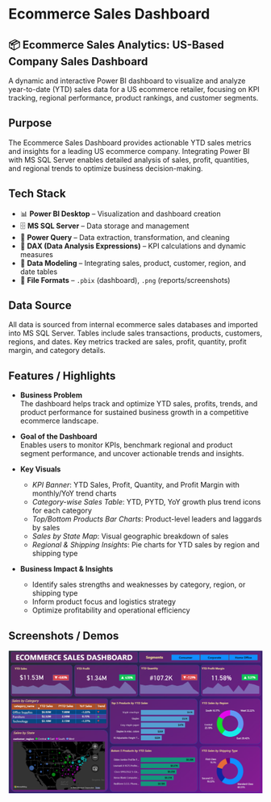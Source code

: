 # Ecommerce Sales Dashboard

## 📦 Ecommerce Sales Analytics: US-Based Company Sales Dashboard

A dynamic and interactive Power BI dashboard to visualize and analyze year-to-date (YTD) sales data for a US ecommerce retailer, focusing on KPI tracking, regional performance, product rankings, and customer segments.

##  Purpose

The Ecommerce Sales Dashboard provides actionable YTD sales metrics and insights for a leading US ecommerce company. Integrating Power BI with MS SQL Server enables detailed analysis of sales, profit, quantities, and regional trends to optimize business decision-making.
## Tech Stack

- 📊 **Power BI Desktop** – Visualization and dashboard creation
- 🗄️ **MS SQL Server** – Data storage and management
- 🔌 **Power Query** – Data extraction, transformation, and cleaning
- 🧠 **DAX (Data Analysis Expressions)** – KPI calculations and dynamic measures
- 📝 **Data Modeling** – Integrating sales, product, customer, region, and date tables
- 📁 **File Formats** – `.pbix` (dashboard), `.png` (reports/screenshots)
## Data Source

All data is sourced from internal ecommerce sales databases and imported into MS SQL Server. Tables include sales transactions, products, customers, regions, and dates. Key metrics tracked are sales, profit, quantity, profit margin, and category details.

## Features / Highlights

- **Business Problem**  
  The dashboard helps track and optimize YTD sales, profits, trends, and product performance for sustained business growth in a competitive ecommerce landscape.

- **Goal of the Dashboard**  
  Enables users to monitor KPIs, benchmark regional and product segment performance, and uncover actionable trends and insights.

- **Key Visuals**
    - *KPI Banner*: YTD Sales, Profit, Quantity, and Profit Margin with monthly/YoY trend charts
    - *Category-wise Sales Table*: YTD, PYTD, YoY growth plus trend icons for each category
    - *Top/Bottom Products Bar Charts*: Product-level leaders and laggards by sales
    - *Sales by State Map*: Visual geographic breakdown of sales
    - *Regional & Shipping Insights*: Pie charts for YTD sales by region and shipping type

- **Business Impact & Insights**
    - Identify sales strengths and weaknesses by category, region, or shipping type
    - Inform product focus and logistics strategy
    - Optimize profitability and operational efficiency

## Screenshots / Demos

![Dashboard Screenshot](https://github.com/pallavpraveen/ECOMMERCE-SALES-DASHBOARD/blob/main/Snapshot%20of%20Ecommerce%20Sales%20dashboard.png)
